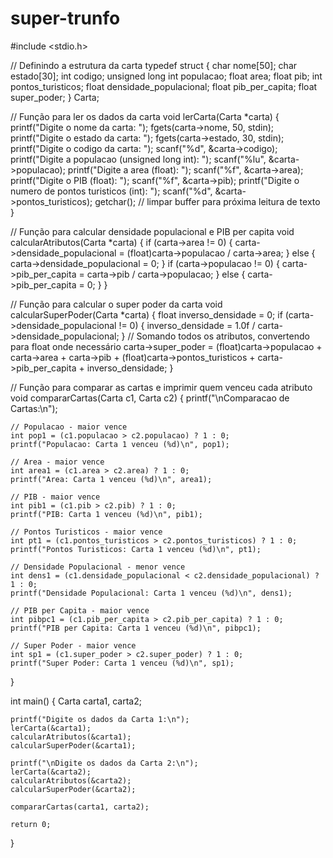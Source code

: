 # super-trunfo
#include <stdio.h>

// Definindo a estrutura da carta
typedef struct {
    char nome[50];
    char estado[30];
    int codigo;
    unsigned long int populacao;
    float area;
    float pib;
    int pontos_turisticos;
    float densidade_populacional;
    float pib_per_capita;
    float super_poder;
} Carta;

// Função para ler os dados da carta
void lerCarta(Carta *carta) {
    printf("Digite o nome da carta: ");
    fgets(carta->nome, 50, stdin);
    printf("Digite o estado da carta: ");
    fgets(carta->estado, 30, stdin);
    printf("Digite o codigo da carta: ");
    scanf("%d", &carta->codigo);
    printf("Digite a populacao (unsigned long int): ");
    scanf("%lu", &carta->populacao);
    printf("Digite a area (float): ");
    scanf("%f", &carta->area);
    printf("Digite o PIB (float): ");
    scanf("%f", &carta->pib);
    printf("Digite o numero de pontos turisticos (int): ");
    scanf("%d", &carta->pontos_turisticos);
    getchar(); // limpar buffer para próxima leitura de texto
}

// Função para calcular densidade populacional e PIB per capita
void calcularAtributos(Carta *carta) {
    if (carta->area != 0) {
        carta->densidade_populacional = (float)carta->populacao / carta->area;
    } else {
        carta->densidade_populacional = 0;
    }
    if (carta->populacao != 0) {
        carta->pib_per_capita = carta->pib / carta->populacao;
    } else {
        carta->pib_per_capita = 0;
    }
}

// Função para calcular o super poder da carta
void calcularSuperPoder(Carta *carta) {
    float inverso_densidade = 0;
    if (carta->densidade_populacional != 0) {
        inverso_densidade = 1.0f / carta->densidade_populacional;
    }
    // Somando todos os atributos, convertendo para float onde necessário
    carta->super_poder = (float)carta->populacao + carta->area + carta->pib +
                         (float)carta->pontos_turisticos + carta->pib_per_capita + inverso_densidade;
}

// Função para comparar as cartas e imprimir quem venceu cada atributo
void compararCartas(Carta c1, Carta c2) {
    printf("\nComparacao de Cartas:\n");

    // Populacao - maior vence
    int pop1 = (c1.populacao > c2.populacao) ? 1 : 0;
    printf("Populacao: Carta 1 venceu (%d)\n", pop1);

    // Area - maior vence
    int area1 = (c1.area > c2.area) ? 1 : 0;
    printf("Area: Carta 1 venceu (%d)\n", area1);

    // PIB - maior vence
    int pib1 = (c1.pib > c2.pib) ? 1 : 0;
    printf("PIB: Carta 1 venceu (%d)\n", pib1);

    // Pontos Turisticos - maior vence
    int pt1 = (c1.pontos_turisticos > c2.pontos_turisticos) ? 1 : 0;
    printf("Pontos Turisticos: Carta 1 venceu (%d)\n", pt1);

    // Densidade Populacional - menor vence
    int dens1 = (c1.densidade_populacional < c2.densidade_populacional) ? 1 : 0;
    printf("Densidade Populacional: Carta 1 venceu (%d)\n", dens1);

    // PIB per Capita - maior vence
    int pibpc1 = (c1.pib_per_capita > c2.pib_per_capita) ? 1 : 0;
    printf("PIB per Capita: Carta 1 venceu (%d)\n", pibpc1);

    // Super Poder - maior vence
    int sp1 = (c1.super_poder > c2.super_poder) ? 1 : 0;
    printf("Super Poder: Carta 1 venceu (%d)\n", sp1);
}

int main() {
    Carta carta1, carta2;

    printf("Digite os dados da Carta 1:\n");
    lerCarta(&carta1);
    calcularAtributos(&carta1);
    calcularSuperPoder(&carta1);

    printf("\nDigite os dados da Carta 2:\n");
    lerCarta(&carta2);
    calcularAtributos(&carta2);
    calcularSuperPoder(&carta2);

    compararCartas(carta1, carta2);

    return 0;
}
